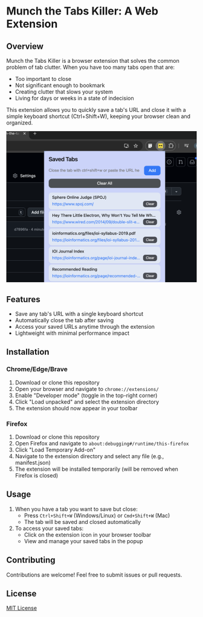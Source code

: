 # Munch the Tabs Killer: A Web Extension

## Overview
Munch the Tabs Killer is a browser extension that solves the common problem of tab clutter. When you have too many tabs open that are:
- Too important to close
- Not significant enough to bookmark
- Creating clutter that slows your system
- Living for days or weeks in a state of indecision

This extension allows you to quickly save a tab's URL and close it with a simple keyboard shortcut (Ctrl+Shift+W), keeping your browser clean and organized.

![Extension screenshot](extension_screenshot.png)

## Features
- Save any tab's URL with a single keyboard shortcut
- Automatically close the tab after saving
- Access your saved URLs anytime through the extension
- Lightweight with minimal performance impact

## Installation

### Chrome/Edge/Brave
1. Download or clone this repository
2. Open your browser and navigate to `chrome://extensions/`
3. Enable "Developer mode" (toggle in the top-right corner)
4. Click "Load unpacked" and select the extension directory
5. The extension should now appear in your toolbar

### Firefox
1. Download or clone this repository
2. Open Firefox and navigate to `about:debugging#/runtime/this-firefox`
3. Click "Load Temporary Add-on"
4. Navigate to the extension directory and select any file (e.g., manifest.json)
5. The extension will be installed temporarily (will be removed when Firefox is closed)

## Usage
1. When you have a tab you want to save but close:
   - Press `Ctrl+Shift+W` (Windows/Linux) or `Cmd+Shift+W` (Mac)
   - The tab will be saved and closed automatically
2. To access your saved tabs:
   - Click on the extension icon in your browser toolbar
   - View and manage your saved tabs in the popup

## Contributing
Contributions are welcome! Feel free to submit issues or pull requests.

## License
[MIT License](LICENSE)
